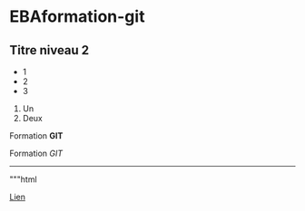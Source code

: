 # EBAformation-git

## Titre niveau 2

+ 1
+ 2
+ 3

1. Un
2. Deux

Formation **GIT**

Formation *GIT*

---

"""html
<html></html>

[Lien](http://google.fr)

